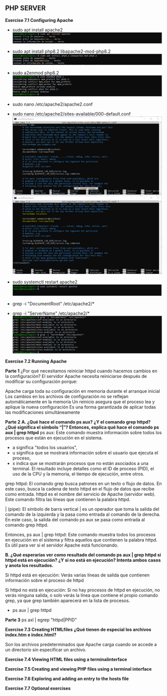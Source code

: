 ## PHP SERVER

**Exercise 7.1 Configuring Apache** 

- sudo apt install apache2
![CInstall.png](https://github.com/Rardati/Despliegue/blob/main/Slackware/CapApache/CInstall.png)

- sudo apt install php8.2 libapache2-mod-php8.2
![CInstall2.png](https://github.com/Rardati/Despliegue/blob/main/Slackware/CapApache/CInstall2.png)

- sudo a2enmod php8.2
![CInstall3.png](https://github.com/Rardati/Despliegue/blob/main/Slackware/CapApache/CInstall3.png)

- sudo nano /etc/apache2/apache2.conf 
- sudo nano /etc/apache2/sites-available/000-default.conf 
![nano.png](https://github.com/Rardati/Despliegue/blob/main/Slackware/CapApache/nano.png)
![NanoModificado.png](https://github.com/Rardati/Despliegue/blob/main/Slackware/CapApache/NanoModificado.png)


- sudo systemctl restart apache2
![restartApa.png](https://github.com/Rardati/Despliegue/blob/main/Slackware/CapApache/restartApa.png)

- grep -i "DocumentRoot" /etc/apache2/*
- grep -i "ServerName" /etc/apache2/*
![DocumentServer.png](https://github.com/Rardati/Despliegue/blob/main/Slackware/CapApache/DocumentServer.png)

**Exercise 7.2 Running Apache**

**Parte 1**
¿Por qué necesitamos reiniciar httpd cuando hacemos cambios en la configuración?
El servidor Apache necesita reiniciarse después de modificar su configuración porque:

Apache carga toda su configuración en memoria durante el arranque inicial
Los cambios en los archivos de configuración no se reflejan automáticamente en la memoria
Un reinicio asegura que el proceso lea y aplique la nueva configuración
Es una forma garantizada de aplicar todas las modificaciones simultáneamente

**Parte 2**
**A. ¿Qué hace el comando ps aux? ¿Y el comando grep httpd? ¿Qué significa el símbolo “|”? Entonces, explica qué hace el comando ps aux | grep httpd**
ps aux: Este comando muestra información sobre todos los procesos que están en ejecución en el sistema. 
- a significa "todos los usuarios", 
- u significa que se mostrará información sobre el usuario que ejecuta el proceso, 
- x indica que se mostrarán procesos que no están asociados a una terminal. 
El resultado incluye detalles como el ID de proceso (PID), el uso de la CPU y la memoria, 
el tiempo de ejecución, entre otros.

grep httpd: El comando grep busca patrones en un texto o flujo de datos. 
En este caso, busca la cadena de texto httpd en el flujo de datos que recibe como entrada. 
httpd es el nombre del servicio de Apache (servidor web). Este comando filtra las líneas que contienen la palabra httpd.

| (pipe): El símbolo de barra vertical | es un operador que toma la salida del comando de la izquierda y la pasa como entrada al comando de la derecha. 
En este caso, la salida del comando ps aux se pasa como entrada al comando grep httpd.

Entonces, ps aux | grep httpd: Este comando muestra todos los procesos en ejecución en el sistema y filtra aquellos que contienen la palabra httpd. 
Es útil para ver si el servidor Apache está funcionando.

**B.  ¿Qué esperarías ver como resultado del comando ps aux | grep httpd si httpd está en ejecución? ¿Y si no está en ejecución? Intenta ambos casos y anota los resultados.**

Si httpd está en ejecución: Verás varias líneas de salida que contienen información sobre el proceso de httpd

Si httpd no está en ejecución: Si no hay procesos de httpd en ejecución, no verás ninguna salida, 
o solo verás la línea que contiene el propio comando grep, ya que grep también aparecerá en la lista de procesos. 
- ps aux | grep httpd


**Parte 3**
ps axl | egrep "httpd|PPID"



**Exercise 7.3 Creating HTMLfiles**
**¿Qué tienen de especial los archivos index.htm e index.html?**

Son los archivos predeterminados que Apache carga cuando se accede a un directorio sin especificar un archivo.






**Exercise 7.4 Viewing HTML files using a terminalinterface**


**Exercise 7.5 Creating and viewing PHP files using a terminal interface**


**Exercise 7.6 Exploring and adding an entry to the hosts file**


**Exercise 7.7 Optional exercises**



